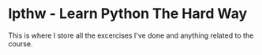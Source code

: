 # lpthw -  Learn Python The Hard Way

This is where I store all the excercises I've done and anything related to the course.
